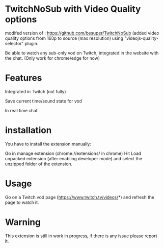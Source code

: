 # TwitchNoSub with Video Quality options

modifed version of : https://github.com/besuper/TwitchNoSub
(added video quality options from 160p to source (max resolution) using "videojs-quality-selector" plugin.

Be able to watch any sub-only vod on Twitch, integrated in the website with the chat. (Only work for chrome/edge for now)

# Features
Integrated in Twitch (not fully)

Save current time/sound state for vod

In real time chat

# installation
You have to install the extension manually:

Go in manage extension (chrome://extensions/ in chrome)
Hit Load unpacked extension (after enabling developer mode) and select the unzipped folder of the extension.

# Usage
Go on a Twitch vod page (https://www.twitch.tv/videos/*) and refresh the page to watch it.

# Warning
This extension is still in work in progress, if there is any issue please report it.

